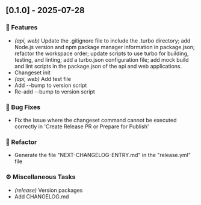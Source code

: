## [0.1.0] - 2025-07-28

### 🚀 Features

- *(api, web)* Update the .gitignore file to include the .turbo directory; add Node.js version and npm package manager information in package.json; refactor the workspace order; update scripts to use turbo for building, testing, and linting; add a turbo.json configuration file; add mock build and lint scripts in the package.json of the api and web applications.
- Changeset init
- *(api, web)* Add test file
- Add --bump to version script
- Re-add --bump to version script

### 🐛 Bug Fixes

- Fix the issue where the changeset command cannot be executed correctly in 'Create Release PR or Prepare for Publish'

### 🚜 Refactor

- Generate the file "NEXT-CHANGELOG-ENTRY.md" in the "release.yml" file

### ⚙️ Miscellaneous Tasks

- *(release)* Version packages
- Add CHANGELOG.md
